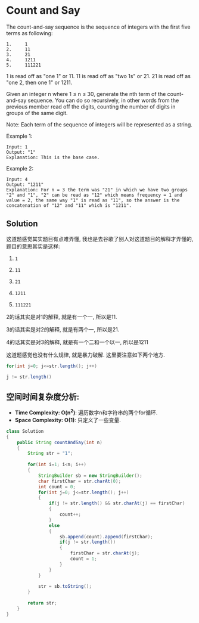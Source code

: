 # Count and Say

The count-and-say sequence is the sequence of integers with the first five terms as following:

```
1.     1
2.     11
3.     21
4.     1211
5.     111221
```

1 is read off as "one 1" or 11.
11 is read off as "two 1s" or 21.
21 is read off as "one 2, then one 1" or 1211.

Given an integer n where 1 ≤ n ≤ 30, generate the nth term of the count-and-say sequence. You can do so recursively, in other words from the previous member read off the digits, counting the number of digits in groups of the same digit.

Note: Each term of the sequence of integers will be represented as a string.

Example 1:

```
Input: 1
Output: "1"
Explanation: This is the base case.
```

Example 2:

```
Input: 4
Output: "1211"
Explanation: For n = 3 the term was "21" in which we have two groups "2" and "1", "2" can be read as "12" which means frequency = 1 and value = 2, the same way "1" is read as "11", so the answer is the concatenation of "12" and "11" which is "1211".
```

## Solution

这道题感觉其实题目有点难弄懂, 我也是去谷歌了别人对这道题目的解释才弄懂的, 题目的意思其实是这样:

1.     1
2.     11
3.     21
4.     1211
5.     111221

2的话其实是对1的解释, 就是有一个一, 所以是11.

3的话其实是对2的解释, 就是有两个一, 所以是21.

4的话其实是对3的解释, 就是有一个二和一个以一, 所以是1211

这道题感觉也没有什么规律, 就是暴力破解. 这里要注意如下两个地方.

```java
for(int j=0; j<=str.length(); j++)

j != str.length()
```

## 空间时间复杂度分析:

* **Time Complexity: O(n<sup>2</sup>)**: 遍历数字n和字符串的两个for循环.
* **Space Complexity: O(1)**: 只定义了一些变量.

```java
class Solution 
{
    public String countAndSay(int n) 
    {
        String str = "1";
        
        for(int i=1; i<n; i++)
        {
            StringBuilder sb = new StringBuilder();
            char firstChar = str.charAt(0);
            int count = 0;
            for(int j=0; j<=str.length(); j++)
            {
                if(j != str.length() && str.charAt(j) == firstChar)
                {
                    count++;
                }
                else
                {
                    sb.append(count).append(firstChar);  
                    if(j != str.length())
                    {
                        firstChar = str.charAt(j);
                        count = 1;
                    }
                }
            }
            
            str = sb.toString();
        }
        
        return str;
    }
}
```